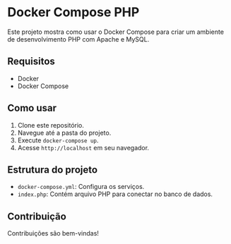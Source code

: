 # Docker Compose PHP

Este projeto mostra como usar o Docker Compose para criar um ambiente de desenvolvimento PHP com Apache e MySQL.

## Requisitos

- Docker
- Docker Compose

## Como usar

1. Clone este repositório.
2. Navegue até a pasta do projeto.
3. Execute `docker-compose up`.
4. Acesse `http://localhost` em seu navegador.

## Estrutura do projeto

- `docker-compose.yml`: Configura os serviços.
- `index.php`: Contém arquivo PHP para conectar no banco de dados.

## Contribuição

Contribuições são bem-vindas!
